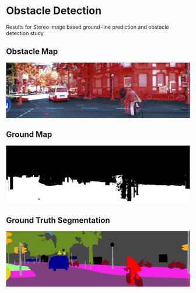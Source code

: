 # Obstacle Detection

Results for Stereo image based ground-line prediction and obstacle detection study

## Obstacle Map

![Alt text](https://raw.githubusercontent.com/mregungor/obstacle_detection/main/Results/other/_000002_10_ObsRes.png)

## Ground Map

![Alt text](https://raw.githubusercontent.com/mregungor/obstacle_detection/main/Results/000002_10_OBSAIR.jpg)

## Ground Truth Segmentation

![Alt text](https://raw.githubusercontent.com/mregungor/obstacle_detection/main/Results/000002_10_SEG.png)
